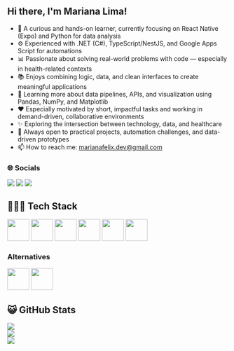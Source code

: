 ## Hi there, I'm Mariana Lima!

- 🌱 A curious and hands-on learner, currently focusing on React Native (Expo) and Python for data analysis  
- ⚙️ Experienced with .NET (C#), TypeScript/NestJS, and Google Apps Script for automations  
- 📊 Passionate about solving real-world problems with code — especially in health-related contexts  
- 📚 Enjoys combining logic, data, and clean interfaces to create meaningful applications  
- 🧠 Learning more about data pipelines, APIs, and visualization using Pandas, NumPy, and Matplotlib  
- ❤️ Especially motivated by short, impactful tasks and working in demand-driven, collaborative environments  
- ✨ Exploring the intersection between technology, data, and healthcare  
- 🔎 Always open to practical projects, automation challenges, and data-driven prototypes
- 📫 How to reach me: marianafelix.dev@gmail.com

### 🌐 Socials
<div> 
  <a href="https://instagram.com/marianafelix.dev" target="_blank"><img src="https://img.shields.io/badge/-Instagram-%23E4405F?style=for-the-badge&logo=instagram&logoColor=white" target="_blank"></a>
  <a href = "mailto:marianafelix.dev@gmail.com"><img src="https://img.shields.io/badge/-Gmail-%23333?style=for-the-badge&logo=gmail&logoColor=white" target="_blank"></a>
  <a href="https://www.linkedin.com/in/marianafelix755/" target="_blank"><img src="https://img.shields.io/badge/-LinkedIn-%230077B5?style=for-the-badge&logo=linkedin&logoColor=white" target="_blank"></a> 
</div>

## 👩🏻‍💻 Tech Stack
<p>
  <img src="https://cdn.jsdelivr.net/gh/devicons/devicon@latest/icons/react/react-original.svg" width="50" height="50"/>   
  <img src="https://cdn.jsdelivr.net/gh/devicons/devicon@latest/icons/nestjs/nestjs-original.svg" width="50" height="50"/>       
  <img src="https://cdn.jsdelivr.net/gh/devicons/devicon@latest/icons/typescript/typescript-original.svg" width="50" height="50"/>               
  <img src="https://cdn.jsdelivr.net/gh/devicons/devicon@latest/icons/dotnetcore/dotnetcore-original.svg" width="50" height="50"/>
  <img src="https://cdn.jsdelivr.net/gh/devicons/devicon@latest/icons/mysql/mysql-original.svg" width="50" height="50"/>
  <img src="https://cdn.jsdelivr.net/gh/devicons/devicon@latest/icons/python/python-original.svg" width="50" height="50"/>       
</p>

### Alternatives 
<p>
  <img src="https://cdn.jsdelivr.net/gh/devicons/devicon@latest/icons/javascript/javascript-original.svg" width="50" height="50"/>
  <img src="https://cdn.jsdelivr.net/gh/devicons/devicon@latest/icons/c/c-original.svg" width="50" height="50"/>
</p>

## 😺 GitHub Stats
![](https://github-readme-stats.vercel.app/api?username=marianaflima&theme=calm&show_icons=true&hide_border=false&count_private=false)<br/>
![](https://github-readme-streak-stats.herokuapp.com?user=marianaflima&theme=calm)<br/>
![](https://github-readme-stats.vercel.app/api/top-langs/?username=marianaflima&theme=calm&hide_border=false&include_all_commits=false&count_private=false&layout=compact)




